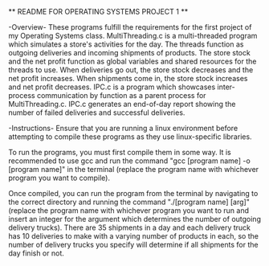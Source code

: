 ** README FOR OPERATING SYSTEMS PROJECT 1 **

-Overview-
These programs fulfill the requirements for the first project of my Operating Systems class. MultiThreading.c is a multi-threaded program which simulates a store's activities for the day. The threads function as outgoing deliveries and incoming shipments of products. The store stock and the net profit function as global variables and shared resources for the threads to use. When deliveries go out, the store stock decreases and the net profit increases. When shipments come in, the store stock increases and net profit decreases. IPC.c is a program which showcases inter-process communication by function as a parent process for MultiThreading.c. IPC.c generates an end-of-day report showing the number of failed deliveries and successful deliveries. 

-Instructions-
Ensure that you are running a linux environment before attempting to compile these programs as they use linux-specific libraries. 

To run the programs, you must first compile them in some way. It is recommended to use gcc and run the command "gcc [program name] -o [program name]" in the terminal (replace the program name with whichever program you want to compile).

Once compiled, you can run the program from the terminal by navigating to the correct directory and running the command "./[program name] [arg]" (replace the program name with whichever program you want to run and insert an integer for the argument which determines the number of outgoing delivery trucks). There are 35 shipments in a day and each delivery truck has 10 deliveries to make with a varying number of products in each, so the number of delivery trucks you specify will determine if all shipments for the day finish or not.
